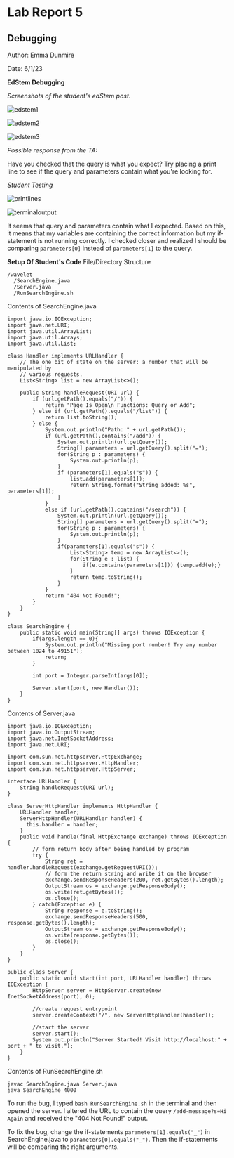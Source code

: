 # Lab Report 5

## Debugging

Author: Emma Dunmire

Date: 6/1/23

**EdStem Debugging**

*Screenshots of the student's edStem post.*

![edstem1](edstem1.jpg)

![edstem2](edstem2.jpg)

![edstem3](edstem3.jpg)

*Possible response from the TA:*

Have you checked that the query is what you expect? Try placing a print line to see if the query and parameters contain what you're looking for.

*Student Testing*

![printlines](printlines.jpg)

![terminaloutput](terminaloutput.jpg)

It seems that query and parameters contain what I expected. Based on this, it means that my variables are containing the correct information but my if-statement is not running correctly. I checked closer and realized I should be comparing `parameters[0]` instead of `parameters[1]` to the query.

**Setup Of Student's Code**
File/Directory Structure

```
/wavelet
  /SearchEngine.java
  /Server.java
  /RunSearchEngine.sh
```

Contents of SearchEngine.java
```
import java.io.IOException;
import java.net.URI;
import java.util.ArrayList;
import java.util.Arrays;
import java.util.List;

class Handler implements URLHandler {
    // The one bit of state on the server: a number that will be manipulated by
    // various requests.
    List<String> list = new ArrayList<>();

    public String handleRequest(URI url) {
        if (url.getPath().equals("/")) {
            return "Page Is Open\n Functions: Query or Add";
        } else if (url.getPath().equals("/list")) {
            return list.toString();
        } else {
            System.out.println("Path: " + url.getPath());
            if (url.getPath().contains("/add")) {
                System.out.println(url.getQuery());
                String[] parameters = url.getQuery().split("=");
                for(String p : parameters) {
                    System.out.println(p);
                }
                if (parameters[1].equals("s")) {
                    list.add(parameters[1]);
                    return String.format("String added: %s", parameters[1]);
                }
            }
            else if (url.getPath().contains("/search")) {
                System.out.println(url.getQuery());
                String[] parameters = url.getQuery().split("=");
                for(String p : parameters) {
                    System.out.println(p);
                }
                if(parameters[1].equals("s")) {
                    List<String> temp = new ArrayList<>();
                    for(String e : list) {
                        if(e.contains(parameters[1])) {temp.add(e);}
                    }
                    return temp.toString();
                }
            }
            return "404 Not Found!";
        }
    }
}

class SearchEngine {
    public static void main(String[] args) throws IOException {
        if(args.length == 0){
            System.out.println("Missing port number! Try any number between 1024 to 49151");
            return;
        }

        int port = Integer.parseInt(args[0]);

        Server.start(port, new Handler());
    }
}
```

Contents of Server.java
```
import java.io.IOException;
import java.io.OutputStream;
import java.net.InetSocketAddress;
import java.net.URI;

import com.sun.net.httpserver.HttpExchange;
import com.sun.net.httpserver.HttpHandler;
import com.sun.net.httpserver.HttpServer;

interface URLHandler {
    String handleRequest(URI url);
}

class ServerHttpHandler implements HttpHandler {
    URLHandler handler;
    ServerHttpHandler(URLHandler handler) {
      this.handler = handler;
    }
    public void handle(final HttpExchange exchange) throws IOException {
        // form return body after being handled by program
        try {
            String ret = handler.handleRequest(exchange.getRequestURI());
            // form the return string and write it on the browser
            exchange.sendResponseHeaders(200, ret.getBytes().length);
            OutputStream os = exchange.getResponseBody();
            os.write(ret.getBytes());
            os.close();
        } catch(Exception e) {
            String response = e.toString();
            exchange.sendResponseHeaders(500, response.getBytes().length);
            OutputStream os = exchange.getResponseBody();
            os.write(response.getBytes());
            os.close();
        }
    }
}

public class Server {
    public static void start(int port, URLHandler handler) throws IOException {
        HttpServer server = HttpServer.create(new InetSocketAddress(port), 0);

        //create request entrypoint
        server.createContext("/", new ServerHttpHandler(handler));

        //start the server
        server.start();
        System.out.println("Server Started! Visit http://localhost:" + port + " to visit.");
    }
}
```

Contents of RunSearchEngine.sh
```
javac SearchEngine.java Server.java
java SearchEngine 4000
```

To run the bug, I typed `bash RunSearchEngine.sh` in the terminal and then opened the server. I altered the URL to contain the query `/add-message?s=Hi Again` and received the "404 Not Found!" output.

To fix the bug, change the if-statements `parameters[1].equals("_")` in SearchEngine.java to `parameters[0].equals("_")`. Then the if-statements will be comparing the right arguments.
